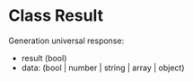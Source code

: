 # Class Result

Generation universal response:
 - result (bool)
 - data: (bool | number | string | array | object)